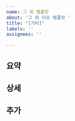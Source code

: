 ```yaml
---
name: 그 외 템플릿
about: '그 외 이슈 템플릿 '
title: "[기타]"
labels: ''
assignees: ''

---
```


## 요약

## 상세

## 추가
